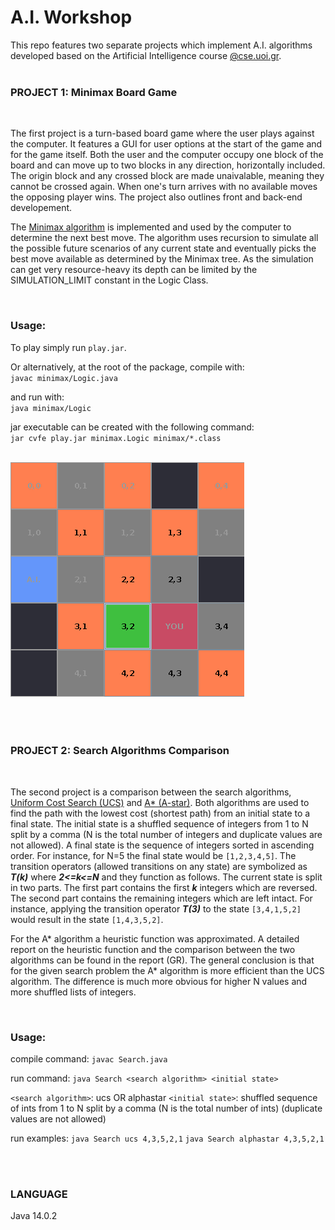 # A.I. Workshop

This repo features two separate projects which implement A.I. algorithms developed based on the Artificial Intelligence course [@cse.uoi.gr](https://www.cs.uoi.gr/).<br><br>
 
### PROJECT 1: Minimax Board Game
<br>

The first project is a turn-based board game where the user plays against the computer. It features a GUI for user options at the start of the game and for the game itself. Both the user and the computer occupy one block of the board and can move up to two blocks in any direction, horizontally included. The origin block and any crossed block are made unaivalable, meaning they cannot be crossed again. When one's turn arrives with no available moves the opposing player wins. The project also outlines front and back-end developement.

The [Minimax algorithm](https://en.wikipedia.org/wiki/Minimax) is implemented and used by the computer to determine the next best move. The algorithm uses recursion to simulate all the possible future scenarios of any current state and eventually picks the best move available as determined by the Minimax tree. As the simulation can get very resource-heavy its depth can be limited by the SIMULATION_LIMIT constant in the Logic Class.

<br>

### Usage:

To play simply run `play.jar`.

Or alternatively, at the root of the package, compile with:<br>
    `javac minimax/Logic.java`

and run with:<br>
    `java minimax/Logic`

jar executable can be created with the following command:<br>
    `jar cvfe play.jar minimax.Logic minimax/*.class`

<br>
<img alt="demo img here"  src="https://raw.githubusercontent.com/ch-ant/ai-workshop/main/minimax/demo.png"/>
<br><br>
<br><br>

### PROJECT 2: Search Algorithms Comparison
<br>

The second project is a comparison between the search algorithms, [Uniform Cost Search (UCS)](https://en.wikipedia.org/wiki/Dijkstra%27s_algorithm#Practical_optimizations_and_infinite_graphs) and [A* (A-star)](https://en.wikipedia.org/wiki/A*_search_algorithm). 
Both algorithms are used to find the path with the lowest cost (shortest path) from an initial state to a final state. The initial state is a shuffled sequence of integers from 1 to N split by a comma (N is the total number of integers and duplicate values are not allowed). A final state is the sequence of integers sorted in ascending order. For instance, for N=5 the final state would be `[1,2,3,4,5]`. The transition operators (allowed transitions on any state) are symbolized as <b><i>T(k)</b></i> where <b><i>2<=k<=N</b></i> and they function as follows. The current state is split in two parts. The first part contains the first <b><i>k</b></i> integers which are reversed. The second part contains the remaining integers which are left intact. For instance, applying the transition operator <b><i>T(3)</b></i> to the state `[3,4,1,5,2]` would result in the state `[1,4,3,5,2]`. 

For the A* algorithm a heuristic function was approximated. A detailed report on the heuristic function and the comparison between the two algorithms can be found in the report (GR). The general conclusion is that for the given search problem the A* algorithm is more efficient than the UCS algorithm. The difference is much more obvious for higher N values and more shuffled lists of integers.


<br>

### Usage:

compile command: 
`javac Search.java`

run command: 
`java Search <search algorithm> <initial state>`

`<search algorithm>`: ucs OR alphastar 
`<initial state>`: shuffled sequence of ints from 1 to N split by a comma (N is the total number of ints) (duplicate values are not allowed)

run examples:
`java Search ucs 4,3,5,2,1`
`java Search alphastar 4,3,5,2,1`

<br><br>

### LANGUAGE

Java 14.0.2
